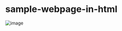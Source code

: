 # sample-webpage-in-html

![image](https://user-images.githubusercontent.com/121654574/212060932-41bec563-6c62-4fbe-a7a3-1d1986e5ef72.png)
